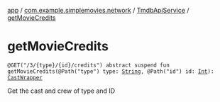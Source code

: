 [app](../../index.md) / [com.example.simplemovies.network](../index.md) / [TmdbApiService](index.md) / [getMovieCredits](./get-movie-credits.md)

# getMovieCredits

`@GET("/3/{type}/{id}/credits") abstract suspend fun getMovieCredits(@Path("type") type: `[`String`](https://kotlinlang.org/api/latest/jvm/stdlib/kotlin/-string/index.html)`, @Path("id") id: `[`Int`](https://kotlinlang.org/api/latest/jvm/stdlib/kotlin/-int/index.html)`): `[`CastWrapper`](../../com.example.simplemovies.domain/-cast-wrapper/index.md)

Get the cast and crew of type and ID

